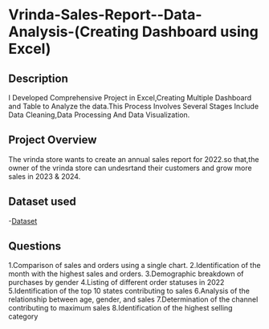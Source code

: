 # Vrinda-Sales-Report--Data-Analysis-(Creating Dashboard using Excel)
## Description
I Developed Comprehensive Project in Excel,Creating Multiple Dashboard and Table to Analyze the data.This Process Involves Several Stages Include 
Data Cleaning,Data Processing And Data Visualization.
## Project Overview 
The vrinda store wants to create an annual sales report for 2022.so that,the owner of the vrinda store
can undesrtand their customers and grow more sales in 2023 & 2024.
## Dataset used
-<a href="https://github.com/Afnantab/Vrindar-Sales-Report--Data-Analysis-/blob/main/Vrinda%20Store%20project.xlsx">Dataset<a/>
## Questions
1.Comparison of sales and orders using a single chart.
2.Identification of the month with the highest sales and orders.
3.Demographic breakdown of purchases by gender
4.Listing of different order statuses in 2022
5.Identification of the top 10 states contributing to sales
6.Analysis of the relationship between age, gender, and sales
7.Determination of the channel contributing to maximum sales
8.Identification of the highest selling category




